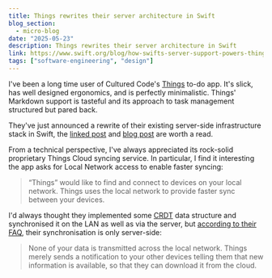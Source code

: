 ```yaml
---
title: Things rewrites their server architecture in Swift
blog_section:
  - micro-blog
date: "2025-05-23"
description: Things rewrites their server architecture in Swift
link: https://www.swift.org/blog/how-swifts-server-support-powers-things-cloud/
tags: ["software-engineering", "design"]
---
```


I've been a long time user of Cultured Code's [Things](https://culturedcode.com/things/) to-do app. It's slick, has well designed ergonomics, and is perfectly minimalistic. Things' Markdown support is tasteful and its approach to task management structured but pared back.

They've just announced a rewrite of their existing server-side infrastructure stack in Swift, the [linked post](https://www.swift.org/blog/how-swifts-server-support-powers-things-cloud/) and [blog post](https://culturedcode.com/things/blog/2025/05/a-swift-cloud/) are worth a read. 

From a technical perspective, I've always appreciated its rock-solid proprietary Things Cloud syncing service. In particular, I find it interesting the app asks for Local Network access to enable faster syncing:

> “Things” would like to find and connect to devices on your local network. Things uses the local network to provide faster sync between your devices.

I'd always thought they implemented some [CRDT](https://en.wikipedia.org/wiki/Conflict-free_replicated_data_type) data structure and synchronised it on the LAN as well as via the server, but [according to their FAQ](https://culturedcode.com/things/support/articles/9706121/), their synchronisation is only server-side:

> None of your data is transmitted across the local network. Things merely sends a notification to your other devices telling them that new information is available, so that they can download it from the cloud.
